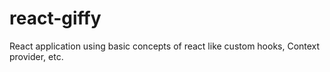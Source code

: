 # react-giffy
React application using basic concepts of react like custom hooks, Context provider, etc.
